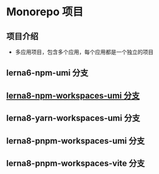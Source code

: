 # Monorepo 项目

## 项目介绍

- 多应用项目，包含多个应用，每个应用都是一个独立的项目

## lerna6-npm-umi 分支

## [lerna8-npm-workspaces-umi 分支](https://github.com/zxiaosi/monorepo/tree/lerna8-npm-workspaces-umi)

## lerna8-yarn-workspaces-umi 分支

## lerna8-pnpm-workspaces-umi 分支

## lerna8-pnpm-workspaces-vite 分支

